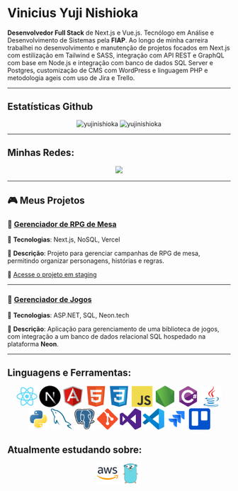 # Vinicius Yuji Nishioka

**Desenvolvedor Full Stack** de Next.js e Vue.js. Tecnólogo em Análise e Desenvolvimento de Sistemas pela **FIAP**. Ao longo de minha carreira trabalhei no desenvolvimento e manutenção de projetos focados em Next.js com estilização em Tailwind e SASS, integração com API REST e GraphQL com base em Node.js e integração com banco de dados SQL Server e Postgres, customização de CMS com WordPress e linguagem PHP e metodologia ageis com uso de Jira e Trello.

---

## Estatísticas Github

<div align="center">
    <img src="https://github-readme-stats.vercel.app/api/top-langs/?username=yujinishioka&exclude_repo=disruptive-architectures,ai-chatbot&show_icons=true&layout=compact&langs_count=8&theme=dark" alt="yujinishioka"/>
    <img src="https://github-readme-stats.vercel.app/api?username=yujinishioka&show_icons=true&theme=dark&include_all_commits=true&count_private=true" alt="yujinishioka"/>
</div>

---

## Minhas Redes:

<div align="center">
    <a href="https://www.linkedin.com/in/yuji-nishioka/" target="_blank"><img src="https://img.shields.io/badge/-LinkedIn-%230077B5?style=for-the-badge&logo=linkedin&logoColor=white" target="_blank"></a>
</div>

---

## 🎮 Meus Projetos

### 🔹 [Gerenciador de RPG de Mesa](https://github.com/yujinishioka/rpg-manager)

📌 **Tecnologias**: Next.js, NoSQL, Vercel

📌 **Descrição**: Projeto para gerenciar campanhas de RPG de mesa, permitindo organizar personagens, histórias e regras.

🔗 [Acesse o projeto em staging](https://rpg-manager-chi.vercel.app)

---

### 🔹 [Gerenciador de Jogos](https://github.com/yujinishioka/games-manager-asp-net)

📌 **Tecnologias**: ASP.NET, SQL, Neon.tech

📌 **Descrição**: Aplicação para gerenciamento de uma biblioteca de jogos, com integração a um banco de dados relacional SQL hospedado na plataforma **Neon**.

---

## Linguagens e Ferramentas:

<div align="center">
    <code><img height="48" src="https://raw.githubusercontent.com/devicons/devicon/master/icons/react/react-original.svg"></code>
    <code><img height="48" src="https://raw.githubusercontent.com/devicons/devicon/master/icons/nextjs/nextjs-original.svg"></code>
    <code><img height="48" src="https://raw.githubusercontent.com/devicons/devicon/master/icons/angularjs/angularjs-original.svg"></code>
    <code><img height="48" src="https://raw.githubusercontent.com/devicons/devicon/master/icons/html5/html5-original.svg"></code>
    <code><img height="48" src="https://raw.githubusercontent.com/devicons/devicon/master/icons/css3/css3-original.svg"></code>
    <code><img height="48" src="https://raw.githubusercontent.com/devicons/devicon/master/icons/javascript/javascript-original.svg"></code>
    <code><img height="48" src="https://raw.githubusercontent.com/devicons/devicon/master/icons/nodejs/nodejs-original.svg"></code>
    <code><img height="48" src="https://raw.githubusercontent.com/devicons/devicon/master/icons/csharp/csharp-original.svg"></code>
    <code><img height="48" src="https://raw.githubusercontent.com/devicons/devicon/master/icons/java/java-original.svg"></code>
    <code><img height="48" src="https://raw.githubusercontent.com/devicons/devicon/master/icons/python/python-original.svg"></code>
    <code><img height="48" src="https://raw.githubusercontent.com/devicons/devicon/master/icons/mysql/mysql-original.svg"></code>
    <code><img height="48" src="https://raw.githubusercontent.com/devicons/devicon/master/icons/postgresql/postgresql-original.svg"></code>
    <code><img height="48" src="https://raw.githubusercontent.com/devicons/devicon/master/icons/git/git-original.svg"></code>
    <code><img height="48" src="https://raw.githubusercontent.com/devicons/devicon/master/icons/visualstudio/visualstudio-plain.svg"></code>
    <code><img height="48" src="https://raw.githubusercontent.com/devicons/devicon/master/icons/vscode/vscode-original.svg"></code>
    <code><img height="48" src="https://raw.githubusercontent.com/devicons/devicon/master/icons/jira/jira-original.svg"></code>
    <code><img height="48" src="https://raw.githubusercontent.com/devicons/devicon/master/icons/trello/trello-plain.svg"></code>
</div>

## Atualmente estudando sobre:

<div align="center">
    <code><img height="48" src="https://raw.githubusercontent.com/devicons/devicon/master/icons/amazonwebservices/amazonwebservices-original-wordmark.svg"></code>
    <code><img height="48" src="https://raw.githubusercontent.com/devicons/devicon/master/icons/go/go-original.svg"></code>
</div>

